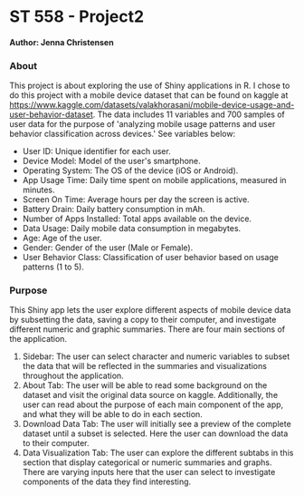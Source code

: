 # ST 558 - Project2
#### Author: Jenna Christensen

### About
This project is about exploring the use of Shiny applications in R. I chose to do this project with a mobile device dataset that can be found on kaggle at https://www.kaggle.com/datasets/valakhorasani/mobile-device-usage-and-user-behavior-dataset. The data includes 11 variables and 700 samples of user data for the purpose of 'analyzing mobile usage patterns and user behavior classification across devices.' See variables below:
-   User ID: Unique identifier for each user.
-   Device Model: Model of the user's smartphone.
-   Operating System: The OS of the device (iOS or Android).
-   App Usage Time: Daily time spent on mobile applications, measured in minutes.
-   Screen On Time: Average hours per day the screen is active.
-   Battery Drain: Daily battery consumption in mAh.
-   Number of Apps Installed: Total apps available on the device.
-   Data Usage: Daily mobile data consumption in megabytes.
-   Age: Age of the user.
-   Gender: Gender of the user (Male or Female).
-   User Behavior Class: Classification of user behavior based on usage patterns (1 to 5).

### Purpose 
This Shiny app lets the user explore different aspects of mobile device data by subsetting the data, saving a copy to their computer, and investigate different numeric and graphic summaries. There are four main sections of the application.

1) Sidebar: The user can select character and numeric variables to subset the data that will be reflected in the summaries and visualizations throughout the application. 
2) About Tab: The user will be able to read some background on the dataset and visit the original data source on kaggle. Additionally, the user can read about the purpose of each main component of the app, and what they will be able to do in each section. 
3) Download Data Tab: The user will initially see a preview of the complete dataset until a subset is selected. Here the user can download the data to their computer. 
4) Data Visualization Tab: The user can explore the different subtabs in this section that display categorical or numeric summaries and graphs. There are varying inputs here that the user can select to investigate components of the data they find interesting.

